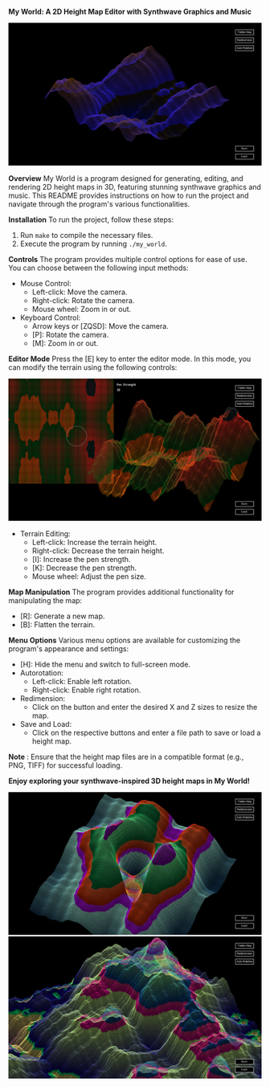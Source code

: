 **My World: A 2D Height Map Editor with Synthwave Graphics and Music**

<img src="./image/README/basic.png">

**Overview**
My World is a program designed for generating, editing, and rendering 2D height maps in 3D, featuring stunning synthwave graphics and music. This README provides instructions on how to run the project and navigate through the program's various functionalities.

**Installation**
To run the project, follow these steps:

1. Run `make` to compile the necessary files.
2. Execute the program by running `./my_world`.

**Controls**
The program provides multiple control options for ease of use. You can choose between the following input methods:

* Mouse Control:
  * Left-click: Move the camera.
  * Right-click: Rotate the camera.
  * Mouse wheel: Zoom in or out.
* Keyboard Control:
  * Arrow keys or [ZQSD]: Move the camera.
  * [P]: Rotate the camera.
  * [M]: Zoom in or out.

**Editor Mode**
Press the [E] key to enter the editor mode. In this mode, you can modify the terrain using the following controls:

<img src="./image/README/edition.png">


* Terrain Editing:
  * Left-click: Increase the terrain height.
  * Right-click: Decrease the terrain height.
  * [I]: Increase the pen strength.
  * [K]: Decrease the pen strength.
  * Mouse wheel: Adjust the pen size.

**Map Manipulation**
The program provides additional functionality for manipulating the map:

* [R]: Generate a new map.
* [B]: Flatten the terrain.

**Menu Options**
Various menu options are available for customizing the program's appearance and settings:

* [H]: Hide the menu and switch to full-screen mode.
* Autorotation:
  * Left-click: Enable left rotation.
  * Right-click: Enable right rotation.
* Redimension:
  * Click on the button and enter the desired X and Z sizes to resize the map.
* Save and Load:
  * Click on the respective buttons and enter a file path to save or load a height map.

 **Note** : Ensure that the height map files are in a compatible format (e.g., PNG, TIFF) for successful loading.

**Enjoy exploring your synthwave-inspired 3D height maps in My World!**

<img src="./image/README/volcano.png">

<img src="./image/README/large.png">
